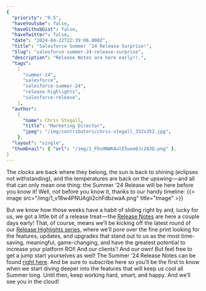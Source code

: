 ```yaml
---
{
  "priority": "0.5",
  "haveYoutube": false,
  "haveGithubGist": false,
  "haveTwitter": false,
  "date": "2024-04-22T22:39:06.000Z",
  "title": "Salesforce Summer ’24 Release Surprise!",
  "Slug": "salesforce-summer-24-release-surprise",
  "description": "Release Notes are here early!!.",
  "tags":
    [
      "summer-24",
      "salesforce",
      "salesforce-summer-24",
      "release-highlights",
      "salesforce-release",
    ],
  "author":
    {
      "name": Chris Stegall,
      "title": "Marketing Director",
      "jpeg": "/img/contributors/chris-stegall_352x352.jpg",
    },
  "layout": "single",
  "thumbnail": { "url": "/img/1_FOsHNWKAulE5uee0Jc283Q.png" },
}
---
```


The clocks are back where they belong, the sun is back to shining (eclipses not withstanding), and the temperatures are back on the upswing — and all that can only mean one thing: the Summer ’24 Release will be here before you know it!
Well, not before you know it, thanks to our handy timeline:
{{< image src="/img/1_v18w4PNUAgIi2chFdbzwaA.png" title="Image" >}}

But we know how those weeks have a habit of sliding right by and, lucky for us, we got a little bit of a release treat — the [Release Notes](https://help.salesforce.com/s/articleView?id=release-notes.salesforce_release_notes.htm&language=en_US&type=5&release=250) are here a couple days early!
That, of course, means we’ll be kicking off the latest round of our [Release Highlights series](https://medium.com/creme-de-la-crm/releasehighlights/home), where we’ll pore over the fine print looking for the features, updates, and upgrades that stand out to us as the most time-saving, meaningful, game-changing, and have the greatest potential to increase your platform ROI!
And our clients’!
And our own!
But feel free to get a jump start yourselves as well! The Summer ’24 Release Notes can be found [right here](https://help.salesforce.com/s/articleView?id=release-notes.salesforce_release_notes.htm&language=en_US&type=5&release=250). And be sure to subscribe here so you’ll be the first to know when we start diving deeper into the features that will keep us cool all Summer long.
Until then, keep working hard, smart, and happy. And we’ll see you in the cloud!
